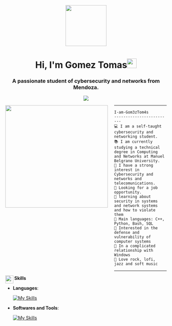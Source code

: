 <p align="center">
  <img style="width:8rem; height:auto" src="https://cdn.dribbble.com/users/1787323/screenshots/10091971/media/d43c019bfeff34be8816481e843ea8c1.png"/>
</p>

<h1 align="center">Hi, I'm Gomez Tomas<img width="30px" src="https://raw.githubusercontent.com/iampavangandhi/iampavangandhi/master/gifs/Hi.gif"></h1>
<h3 font-size="20" align="center">A passionate student of cybersecurity and networks from Mendoza.</h3>

<!-- Typing SVG by DenverCoder1 - https://github.com/DenverCoder1/readme-typing-svg -->
<p align="center">
  <a href="https://github.com/DenverCoder1/readme-typing-svg">
    <img src="https://readme-typing-svg.herokuapp.com?lines=Security+Analyst+Student;Enthusiastic;Always%20learning%20new%20things&center=true&width=380&height=45">
  </a>
</p>

<img align="left" src="https://i.pinimg.com/736x/e8/13/0a/e8130a43dd387deddadf88de88af40aa.jpg" width="320" />

<div style="margin-left: 340px;">
  <hr>

  ```
  I-am-Gom3zTom4s
  -------------------------
  💻 I am a self-taught cybersecurity and networking student.
  📚 I am currently studying a technical degree in Computing and Networks at Manuel Belgrano University.
  📝 I have a strong interest in Cybersecurity and networks and telecomunications.
  🔭 Looking for a job opportunity.
  🌱 learning about security in systems and network systems and how to violate them
  🌟 Main languages: C++, Python, Bash, SQL
  🚩 Interested in the defense and vulnerability of computer systems
  💖 In a complicated relationship with Windows
  🎵 Love rock, lofi, jazz and soft music
  ```

  <hr>
</div>

<div style="text-align: left;">
   <img src="https://media2.giphy.com/media/QssGEmpkyEOhBCb7e1/giphy.gif?cid=ecf05e47a0n3gi1bfqntqmob8g9aid1oyj2wr3ds3mg700bl&rid=giphy.gif" align="left" width="25"><b/>Skills</b>

  <p align="left">

  - **Languages**:

      [![My Skills](https://skillicons.dev/icons?i=py,cpp,bash,&theme=dark)](https://skillicons.dev)

  - **Softwares and Tools**:

      [![My Skills](https://skillicons.dev/icons?i=windows,linux,debian,arch,docker,git,github,kali,mysql,sqlite,postgres,powershell,vscode,&theme=dark)](https://skillicons.dev)

  <br>
  </p>
</div>
